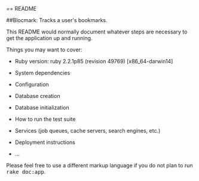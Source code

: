== README

##Blocmark: Tracks a user's bookmarks.

This README would normally document whatever steps are necessary to get the
application up and running.

Things you may want to cover:

* Ruby version:  ruby 2.2.1p85 (revision 49769) [x86_64-darwin14]

* System dependencies

* Configuration

* Database creation

* Database initialization

* How to run the test suite

* Services (job queues, cache servers, search engines, etc.)

* Deployment instructions

* ...


Please feel free to use a different markup language if you do not plan to run
<tt>rake doc:app</tt>.
